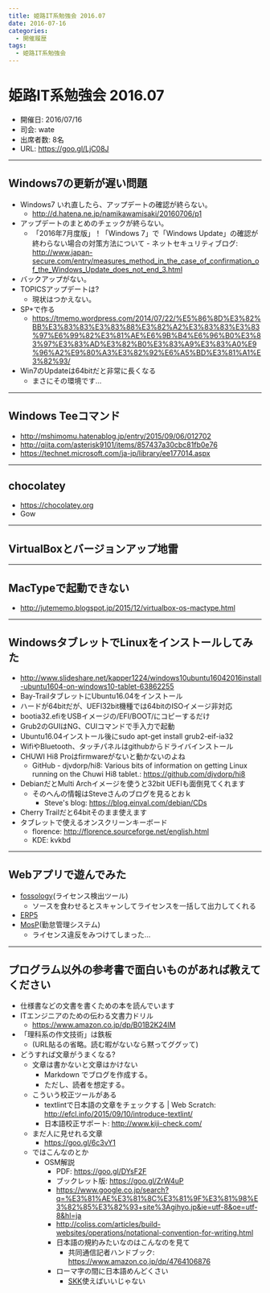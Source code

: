 ```yaml
---
title: 姫路IT系勉強会 2016.07
date: 2016-07-16
categories:
  - 開催履歴
tags:
  - 姫路IT系勉強会
---
```


# 姫路IT系勉強会 2016.07

* 開催日: 2016/07/16
* 司会: wate
* 出席者数: 8名
* URL: https://goo.gl/LjC08J

----------

## Windows7の更新が遅い問題

* Windows7 いれ直したら、アップデートの確認が終らない。
  * http://d.hatena.ne.jp/namikawamisaki/20160706/p1
* アップデートのまとめのチェックが終らない。
  * 「2016年7月度版」！「Windows 7」で「Windows Update」の確認が終わらない場合の対策方法について - ネットセキュリティブログ: http://www.japan-secure.com/entry/measures_method_in_the_case_of_confirmation_of_the_Windows_Update_does_not_end_3.html
* バックアップがない。
* TOPICSアップデートは?
  * 現状はつかえない。
* SP+で作る
  * https://tmemo.wordpress.com/2014/07/22/%E5%86%8D%E3%82%BB%E3%83%83%E3%83%88%E3%82%A2%E3%83%83%E3%83%97%E6%99%82%E3%81%AE%E6%9B%B4%E6%96%B0%E3%83%97%E3%83%AD%E3%82%B0%E3%83%A9%E3%83%A0%E9%96%A2%E9%80%A3%E3%82%92%E6%A5%BD%E3%81%A1%E3%82%93/
* Win7のUpdateは64bitだと非常に長くなる
  * まさにその環境です…

----------

## Windows Teeコマンド

* http://mshimomu.hatenablog.jp/entry/2015/09/06/012702
* http://qiita.com/asterisk9101/items/857437a30cbc81fb0e76
* https://technet.microsoft.com/ja-jp/library/ee177014.aspx

----------

## chocolatey

* https://chocolatey.org
* Gow

----------

## VirtualBoxとバージョンアップ地雷

----------

## MacTypeで起動できない

* http://jutememo.blogspot.jp/2015/12/virtualbox-os-mactype.html

----------

## WindowsタブレットでLinuxをインストールしてみた

* http://www.slideshare.net/kapper1224/windows10ubuntu16042016install-ubuntu1604-on-windows10-tablet-63862255
* Bay-TrailタブレットにUbuntu16.04をインストール
* ハードが64bitだが、UEFI32bit機種では64bitのISOイメージ非対応
* bootia32.efiをUSBイメージの/EFI/BOOT/にコピーするだけ
* Grub2のGUIはNG、CUIコマンドで手入力で起動
* Ubuntu16.04インストール後にsudo apt-get install grub2-eif-ia32
* WifiやBluetooth、タッチパネルはgithubからドライバインストール
* CHUWI Hi8 Proはfirmwareがないと動かないのよね
  * GitHub - djvdorp/hi8: Various bits of information on getting Linux running on the Chuwi Hi8 tablet.: https://github.com/djvdorp/hi8
* DebianだとMulti Archイメージを使うと32bit UEFIも面倒見てくれます
  * そのへんの情報はSteveさんのブログを見るとおｋ
    * Steve's blog: https://blog.einval.com/debian/CDs
* Cherry Trailだと64bitそのまま使えます
* タブレットで使えるオンスクリーンキーボード
  * florence: http://florence.sourceforge.net/english.html
  * KDE: kvkbd

----------

## Webアプリで遊んでみた

* [fossology](https://www.fossology.org/)(ライセンス検出ツール)
  * ソースを食わせるとスキャンしてライセンスを一括して出力してくれる
* [ERP5](https://www.erp5.com/ja/)
* [MosP](https://www.mosp.jp/)(勤怠管理システム)
  * ライセンス違反をみつけてしまった…

----------

## プログラム以外の参考書で面白いものがあれば教えてください

* 仕様書などの文書を書くための本を読んでいます
* ITエンジニアのための伝わる文書力ドリル
  * https://www.amazon.co.jp/dp/B01B2K24IM
* 「理科系の作文技術」は鉄板
  * (URL貼るの省略。読む暇がないなら黙ってググッて)
* どうすれば文章がうまくなる?
  * 文章は書かないと文章はかけない
    * Markdown でブログを作成する。
    * ただし、読者を想定する。
  * こういう校正ツールがある
    * textlintで日本語の文章をチェックする | Web Scratch: http://efcl.info/2015/09/10/introduce-textlint/
    * 日本語校正サポート: http://www.kiji-check.com/
  * まだ人に見せれる文章
    * https://goo.gl/6c3vY1
  * ではこんなのとか
    * OSM解説
      * PDF: https://goo.gl/DYsF2F
      * ブックレット版: https://goo.gl/ZrW4uP
      * https://www.google.co.jp/search?q=%E3%81%AE%E3%81%8C%E3%81%9F%E3%81%98%E3%82%85%E3%82%93+site%3Agihyo.jp&ie=utf-8&oe=utf-8&hl=ja
      * http://coliss.com/articles/build-websites/operations/notational-convention-for-writing.html
      * 日本語の規約みたいなのはこんなのを見て
        * 共同通信記者ハンドブック: https://www.amazon.co.jp/dp/4764106876
      * ローマ字の間に日本語めんどくさい
        * [SKK](http://coexe.web.fc2.com/skkfep.html)使えばいいじゃない
